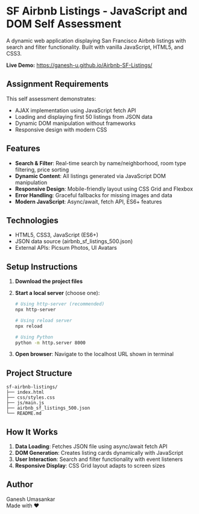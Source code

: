# SF Airbnb Listings - JavaScript and DOM Self Assessment

A dynamic web application displaying San Francisco Airbnb listings with search and filter functionality. Built with vanilla JavaScript, HTML5, and CSS3.

**Live Demo:** https://ganesh-u.github.io/Airbnb-SF-Listings/

## Assignment Requirements

This self assessment demonstrates:
- AJAX implementation using JavaScript fetch API
- Loading and displaying first 50 listings from JSON data
- Dynamic DOM manipulation without frameworks
- Responsive design with modern CSS

## Features

- **Search & Filter**: Real-time search by name/neighborhood, room type filtering, price sorting
- **Dynamic Content**: All listings generated via JavaScript DOM manipulation
- **Responsive Design**: Mobile-friendly layout using CSS Grid and Flexbox
- **Error Handling**: Graceful fallbacks for missing images and data
- **Modern JavaScript**: Async/await, fetch API, ES6+ features

## Technologies

- HTML5, CSS3, JavaScript (ES6+)
- JSON data source (airbnb_sf_listings_500.json)
- External APIs: Picsum Photos, UI Avatars

## Setup Instructions

1. **Download the project files**

2. **Start a local server** (choose one):
   ```bash
   # Using http-server (recommended)
   npx http-server
   
   # Using reload server
   npx reload
   
   # Using Python
   python -m http.server 8000
   ```

3. **Open browser**: Navigate to the localhost URL shown in terminal

## Project Structure

```
sf-airbnb-listings/
├── index.html
├── css/styles.css
├── js/main.js
├── airbnb_sf_listings_500.json
└── README.md
```

## How It Works

1. **Data Loading**: Fetches JSON file using async/await fetch API
2. **DOM Generation**: Creates listing cards dynamically with JavaScript
3. **User Interaction**: Search and filter functionality with event listeners
4. **Responsive Display**: CSS Grid layout adapts to screen sizes

## Author

Ganesh Umasankar  
Made with ❤️
